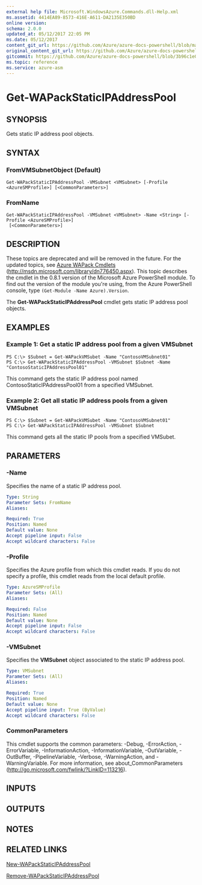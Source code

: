 ```yaml
---
external help file: Microsoft.WindowsAzure.Commands.dll-Help.xml
ms.assetid: 4414EA89-8573-416E-A611-DA2135E350BD
online version:
schema: 2.0.0
updated_at: 05/12/2017 22:05 PM
ms.date: 05/12/2017
content_git_url: https://github.com/Azure/azure-docs-powershell/blob/master/azureps-cmdlets-docs/ServiceManagement/Azure/v4.0.0/Get-WAPackStaticIPAddressPool.md
original_content_git_url: https://github.com/Azure/azure-docs-powershell/blob/master/azureps-cmdlets-docs/ServiceManagement/Azure/v4.0.0/Get-WAPackStaticIPAddressPool.md
gitcommit: https://github.com/Azure/azure-docs-powershell/blob/3b96c1e0b28fc56dfbf6de55728d5478e0d02def
ms.topic: reference
ms.service: azure-asm
---
```


# Get-WAPackStaticIPAddressPool

## SYNOPSIS
Gets static IP address pool objects.

## SYNTAX

### FromVMSubnetObject (Default)
```
Get-WAPackStaticIPAddressPool -VMSubnet <VMSubnet> [-Profile <AzureSMProfile>] [<CommonParameters>]
```

### FromName
```
Get-WAPackStaticIPAddressPool -VMSubnet <VMSubnet> -Name <String> [-Profile <AzureSMProfile>]
 [<CommonParameters>]
```

## DESCRIPTION
These topics are deprecated and will be removed in the future.
For the updated topics, see [Azure WAPack Cmdlets](http://msdn.microsoft.com/library/dn776450.aspx) (http://msdn.microsoft.com/library/dn776450.aspx).
This topic describes the cmdlet in the 0.8.1 version of the Microsoft Azure PowerShell module.
To find out the version of the module you're using, from the Azure PowerShell console, type `(Get-Module -Name Azure).Version`.

The **Get-WAPackStaticIPAddressPool** cmdlet gets static IP address pool objects.

## EXAMPLES

### Example 1: Get a static IP address pool from a given VMSubnet
```
PS C:\> $Subnet = Get-WAPackVMSubet -Name "ContosoVMSubnet01"
PS C:\> Get-WAPackStaticIPAddressPool -VMSubnet $Subnet -Name "ContosoStaticIPAddressPool01"
```

This command gets the static IP address pool named ContosoStaticIPAddressPool01 from a specified VMSubnet.

### Example 2: Get all static IP address pools from a given VMSubnet
```
PS C:\> $Subnet = Get-WAPackVMSubet -Name "ContosoVMSubnet01"
PS C:\> Get-WAPackStaticIPAddressPool -VMSubnet $Subnet
```

This command gets all the static IP pools from a specified VMSubet.

## PARAMETERS

### -Name
Specifies the name of a static IP address pool.

```yaml
Type: String
Parameter Sets: FromName
Aliases: 

Required: True
Position: Named
Default value: None
Accept pipeline input: False
Accept wildcard characters: False
```

### -Profile
Specifies the Azure profile from which this cmdlet reads.
If you do not specify a profile, this cmdlet reads from the local default profile.

```yaml
Type: AzureSMProfile
Parameter Sets: (All)
Aliases: 

Required: False
Position: Named
Default value: None
Accept pipeline input: False
Accept wildcard characters: False
```

### -VMSubnet
Specifies the **VMSubnet** object associated to the static IP address pool.

```yaml
Type: VMSubnet
Parameter Sets: (All)
Aliases: 

Required: True
Position: Named
Default value: None
Accept pipeline input: True (ByValue)
Accept wildcard characters: False
```

### CommonParameters
This cmdlet supports the common parameters: -Debug, -ErrorAction, -ErrorVariable, -InformationAction, -InformationVariable, -OutVariable, -OutBuffer, -PipelineVariable, -Verbose, -WarningAction, and -WarningVariable. For more information, see about_CommonParameters (http://go.microsoft.com/fwlink/?LinkID=113216).

## INPUTS

## OUTPUTS

## NOTES

## RELATED LINKS

[New-WAPackStaticIPAddressPool](./New-WAPackStaticIPAddressPool.md)

[Remove-WAPackStaticIPAddressPool](./Remove-WAPackStaticIPAddressPool.md)


